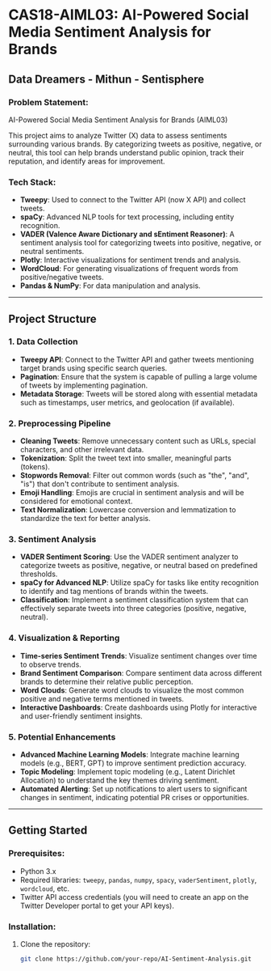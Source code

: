 # CAS18-AIML03: AI-Powered Social Media Sentiment Analysis for Brands

## Data Dreamers - Mithun - Sentisphere

### Problem Statement:
AI-Powered Social Media Sentiment Analysis for Brands (AIML03)

This project aims to analyze Twitter (X) data to assess sentiments surrounding various brands. By categorizing tweets as positive, negative, or neutral, this tool can help brands understand public opinion, track their reputation, and identify areas for improvement.

### Tech Stack:
- **Tweepy**: Used to connect to the Twitter API (now X API) and collect tweets.
- **spaCy**: Advanced NLP tools for text processing, including entity recognition.
- **VADER (Valence Aware Dictionary and sEntiment Reasoner)**: A sentiment analysis tool for categorizing tweets into positive, negative, or neutral sentiments.
- **Plotly**: Interactive visualizations for sentiment trends and analysis.
- **WordCloud**: For generating visualizations of frequent words from positive/negative tweets.
- **Pandas & NumPy**: For data manipulation and analysis.

---

## Project Structure

### 1. Data Collection
- **Tweepy API**: Connect to the Twitter API and gather tweets mentioning target brands using specific search queries.
- **Pagination**: Ensure that the system is capable of pulling a large volume of tweets by implementing pagination.
- **Metadata Storage**: Tweets will be stored along with essential metadata such as timestamps, user metrics, and geolocation (if available).

### 2. Preprocessing Pipeline
- **Cleaning Tweets**: Remove unnecessary content such as URLs, special characters, and other irrelevant data.
- **Tokenization**: Split the tweet text into smaller, meaningful parts (tokens).
- **Stopwords Removal**: Filter out common words (such as "the", "and", "is") that don't contribute to sentiment analysis.
- **Emoji Handling**: Emojis are crucial in sentiment analysis and will be considered for emotional context.
- **Text Normalization**: Lowercase conversion and lemmatization to standardize the text for better analysis.

### 3. Sentiment Analysis
- **VADER Sentiment Scoring**: Use the VADER sentiment analyzer to categorize tweets as positive, negative, or neutral based on predefined thresholds.
- **spaCy for Advanced NLP**: Utilize spaCy for tasks like entity recognition to identify and tag mentions of brands within the tweets.
- **Classification**: Implement a sentiment classification system that can effectively separate tweets into three categories (positive, negative, neutral).

### 4. Visualization & Reporting
- **Time-series Sentiment Trends**: Visualize sentiment changes over time to observe trends.
- **Brand Sentiment Comparison**: Compare sentiment data across different brands to determine their relative public perception.
- **Word Clouds**: Generate word clouds to visualize the most common positive and negative terms mentioned in tweets.
- **Interactive Dashboards**: Create dashboards using Plotly for interactive and user-friendly sentiment insights.

### 5. Potential Enhancements
- **Advanced Machine Learning Models**: Integrate machine learning models (e.g., BERT, GPT) to improve sentiment prediction accuracy.
- **Topic Modeling**: Implement topic modeling (e.g., Latent Dirichlet Allocation) to understand the key themes driving sentiment.
- **Automated Alerting**: Set up notifications to alert users to significant changes in sentiment, indicating potential PR crises or opportunities.

---

## Getting Started

### Prerequisites:
- Python 3.x
- Required libraries: `tweepy`, `pandas`, `numpy`, `spacy`, `vaderSentiment`, `plotly`, `wordcloud`, etc.
- Twitter API access credentials (you will need to create an app on the Twitter Developer portal to get your API keys).

### Installation:
1. Clone the repository:
   ```bash
   git clone https://github.com/your-repo/AI-Sentiment-Analysis.git
